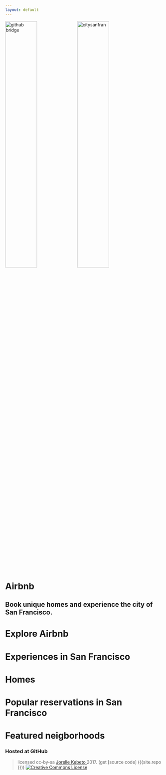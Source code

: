 ```yaml
---
layout: default
---
```


<div>
   <img src=""{{ site.url }}/images/bridge.jpg" alt="github bridge" style="width:45%;" >
   <img src="{{ site.url }}/images/citysanfran.jpg" alt="citysanfran" style="width:45%;" >
</div>

# Airbnb 
## Book unique homes and experience the city of San Francisco.




# Explore Airbnb



# Experiences in San Francisco




# Homes



# Popular reservations in San Francisco




# Featured neigborhoods




### Hosted at GitHub

> licensed cc-by-sa <a href="https://github.com/JorelleK/CapitalOneChallenge"> Jorelle Kebeto </a> 2017. (get [source code] ({{site.repo }}))
> <a href="http://creativecommons.org/licenses/by-sa/4.0/" rel="license"><img style="border-width: 0;" src="https://i.creativecommons.org/l/by-sa/4.0/88x31.png" alt="Creative Commons License" /></a>




